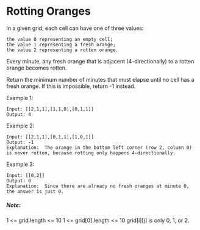 # Rotting Oranges

In a given grid, each cell can have one of three values:

	the value 0 representing an empty cell;
	the value 1 representing a fresh orange;
	the value 2 representing a rotten orange.

Every minute, any fresh orange that is adjacent (4-directionally) to a rotten orange becomes rotten.

Return the minimum number of minutes that must elapse until no cell has a fresh orange.  If this is impossible, return -1 instead.

Example 1:

	Input: [[2,1,1],[1,1,0],[0,1,1]]
	Output: 4

Example 2:

	Input: [[2,1,1],[0,1,1],[1,0,1]]
	Output: -1
	Explanation:  The orange in the bottom left corner (row 2, column 0) is never rotten, because rotting only happens 4-directionally.

Example 3:

	Input: [[0,2]]
	Output: 0
	Explanation:  Since there are already no fresh oranges at minute 0, the answer is just 0.
 

##### Note:

1 <= grid.length <= 10
1 <= grid[0].length <= 10
grid[i][j] is only 0, 1, or 2.
